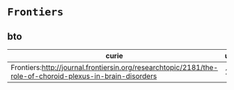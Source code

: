 # `Frontiers`
## bto
| curie                                                                                                     |   usages | nodes                                                                                                           |
|-----------------------------------------------------------------------------------------------------------|----------|-----------------------------------------------------------------------------------------------------------------|
| Frontiers:http://journal.frontiersin.org/researchtopic/2181/the-role-of-choroid-plexus-in-brain-disorders |        1 | [http://purl.obolibrary.org/obo/BTO:0006008](https://bioregistry.io/http://purl.obolibrary.org/obo/BTO:0006008) |
